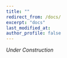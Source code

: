 ```yaml
---
title: ""
redirect_from: /docs/
excerpt: "docs"
last_modified_at: 
author_profile: false
---
```


*Under Construction*